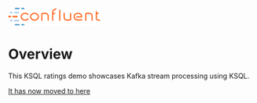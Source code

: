 ![image](../images/confluent-logo-300-2.png)

# Overview

This KSQL ratings demo showcases Kafka stream processing using KSQL. 

[It has now moved to here](https://github.com/confluentinc/demo-scene/blob/5.3.1-post/ksql-workshop/ksql-workshop.adoc)
